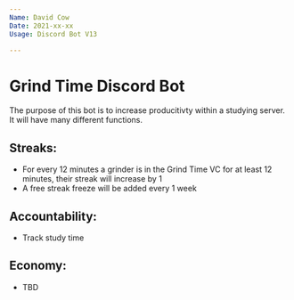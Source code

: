 ```yaml
---
Name: David Cow
Date: 2021-xx-xx
Usage: Discord Bot V13

---
```


# Grind Time Discord Bot

The purpose of this bot is to increase producitivty within a studying server.
It will have many different functions.

## Streaks:
- For every 12 minutes a grinder is in the Grind Time VC for at least 12 minutes, 
their streak will increase by 1
- A free streak freeze will be added every 1 week

## Accountability:
- Track study time

## Economy:
- TBD
